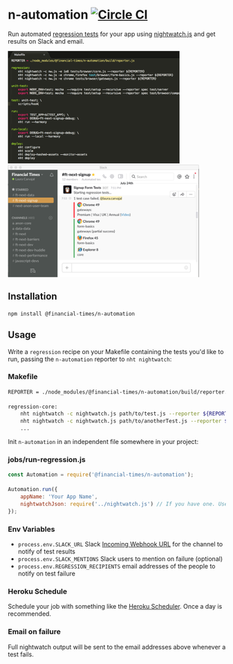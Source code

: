 # n-automation [![Circle CI](https://circleci.com/gh/Financial-Times/n-automation.svg?style=svg)](https://circleci.com/gh/Financial-Times/n-automation)

Run automated [regression tests](https://en.wikipedia.org/wiki/Regression_testing) for your app using [nightwatch.js](http://nightwatchjs.org/) and get results on Slack and email.

<img src="doc/makefile.png" height="260"> <img src="doc/slacknotif.png" height="260">

## Installation

`npm install @financial-times/n-automation`

## Usage

Write a `regression` recipe on your Makefile containing the tests you'd like to run, passing the `n-automation` reporter to `nht nightwatch`:

### Makefile
```bash
REPORTER = ./node_modules/@financial-times/n-automation/build/reporter.js

regression-core:
	nht nightwatch -c nightwatch.js path/to/test.js --reporter ${REPORTER}
	nht nightwatch -c nightwatch.js path/to/anotherTest.js --reporter ${REPORTER}
	...
```

Init `n-automation` in an independent file somewhere in your project:

### jobs/run-regression.js

```js
const Automation = require('@financial-times/n-automation');

Automation.run({
	appName: 'Your App Name',
	nightwatchJson: require('../nightwatch.js') // If you have one. Uses `n-heroku-tools` default otherwise.
});
```
### Env Variables

- `process.env.SLACK_URL` Slack [Incoming Webhook URL](https://api.slack.com/incoming-webhooks) for the channel to notify of test results
- `process.env.SLACK_MENTIONS` Slack users to mention on failure (optional)
- `process.env.REGRESSION_RECIPIENTS` email addresses of the people to notify on test failure

### Heroku Schedule

Schedule your job with something like the [Heroku Scheduler](https://elements.heroku.com/addons/scheduler). Once a day is recommended.

### Email on failure

Full nightwatch output will be sent to the email addresses above whenever a test fails.
